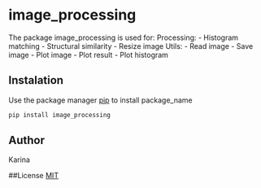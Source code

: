 # image_processing

The package image_processing is used for:
    Processing:
        - Histogram matching
        - Structural similarity
        - Resize image
    Utils:
        - Read image
        - Save image
        - Plot image
        - Plot result
        - Plot histogram

## Instalation

Use the package manager [pip](http://pip.pypa.io/en/stable/) to install package_name

```bash
pip install image_processing
```

## Author
Karina

##License
[MIT](https://choosealicense.com/license/mit/)